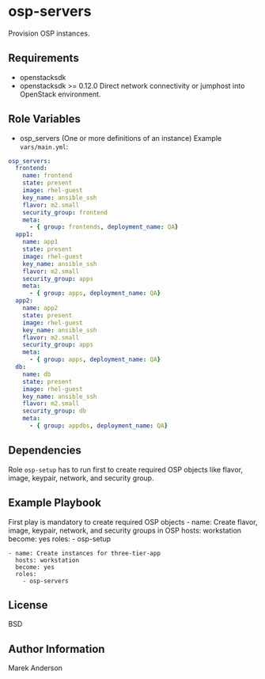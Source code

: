 osp-servers
=========

Provision OSP instances.

Requirements
------------

* openstacksdk
* openstacksdk >= 0.12.0
Direct network connectivity or jumphost into OpenStack environment.

Role Variables
--------------

* osp_servers (One or more definitions of an instance)
Example `vars/main.yml`:
```yaml
osp_servers:
  frontend:
    name: frontend
    state: present
    image: rhel-guest
    key_name: ansible_ssh
    flavor: m2.small
    security_group: frontend
    meta:
      - { group: frontends, deployment_name: QA}
  app1:
    name: app1
    state: present
    image: rhel-guest
    key_name: ansible_ssh
    flavor: m2.small
    security_group: apps
    meta:
      - { group: apps, deployment_name: QA}
  app2:
    name: app2
    state: present
    image: rhel-guest
    key_name: ansible_ssh
    flavor: m2.small
    security_group: apps
    meta:
      - { group: apps, deployment_name: QA}
  db:
    name: db
    state: present
    image: rhel-guest
    key_name: ansible_ssh
    flavor: m2.small
    security_group: db
    meta:
      - { group: appdbs, deployment_name: QA}
```

Dependencies
------------

Role `osp-setup` has to run first to create required OSP objects like flavor, image, keypair, network, and security group.

Example Playbook
----------------

First play is mandatory to create required OSP objects 
    - name: Create flavor, image, keypair, network, and security groups in OSP 
      hosts: workstation
      become: yes
      roles:
        - osp-setup
    
    - name: Create instances for three-tier-app
      hosts: workstation
      become: yes
      roles:
        - osp-servers


License
-------

BSD

Author Information
------------------

Marek Anderson
